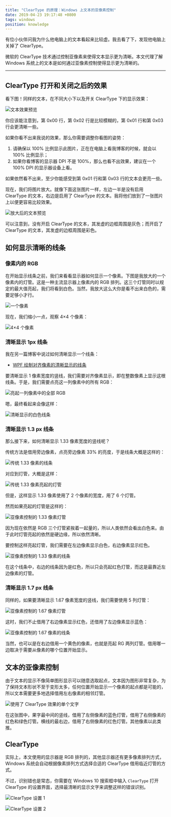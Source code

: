 ```yaml
---
title: "ClearType 的原理：Windows 上文本的亚像素控制"
date: 2019-04-23 19:17:48 +0800
tags: windows
position: knowledge
---
```


有位小伙伴问我为什么他电脑上的文本看起来比较虚。我去看了下，发现他电脑上关掉了 ClearType。

微软的 ClearType 技术通过控制亚像素来使得文本显示更为清晰。本文代理了解 Windows 系统上的文本是如何通过亚像素控制使得显示更为清晰的。

---

<div id="toc"></div>

## ClearType 打开和关闭之后的效果

看下图！同样的文本，在不同大小下以及开关 ClearType 下的显示效果：

![文本效果预览](/static/posts/2019-04-23-17-39-16.png)

你应该能注意到，第 0x00 行，第 0x02 行是比较模糊的，第 0x01 行和第 0x03 行会更清晰一些。

如果你看不出来我说的效果，那么你需要调整你看图的姿势：

1. 请确保以 100% 比例显示此图片，正在在电脑上看我博客的时候，就会以 100% 比例显示；
1. 如果你看博客的显示器 DPI 不是 100%，那么也看不出效果，建议在一个 100% DPI 的显示器设备上看。

如果依然看不出来，至少你能感受到第 0x01 行和第 0x03 行的文本会更亮一些。

现在，我们将图片放大。就像下面这张图片一样，左边一半是没有启用 ClearType 的文本，右边是启用了 ClearType 的文本。我将他们放到了一张图片上以便更容易比较效果。

![放大后的文本预览](/static/posts/2019-04-23-17-29-33.png)

可以注意到，没有开启 ClearType 的文本，其发虚的边框周围是灰色；而开启了 ClearType 的文本，其发虚的边框周围是彩色。

## 如何显示清晰的线条

### 像素内的 RGB

在开始显示线条之前，我们来看看显示器如何显示一个像素。下图是我放大的一个像素内的灯管。这是一种主流显示器上像素内的 RGB 排列。这三个灯管同时以规定的最大值亮起，我们将看到白色。当然，我放大这么大你是看不出来白色的，需要足够小才行。

![一个像素](/static/posts/2019-04-23-17-52-56.png)

现在，我们缩小一点，观察 4×4 个像素：

![4×4 个像素](/static/posts/2019-04-23-17-52-33.png)

### 清晰显示 1px 线条

我在另一篇博客中说过如何清晰显示一个线条：

- [WPF 绘制对齐像素的清晰显示的线条](/post/draw-aligned-lines-using-guidelineset)

要清晰显示 1 像素宽度的竖线，我们需要对齐像素显示，即在整数像素上显示这根线条。于是，我们需要点亮这一列像素中的所有 RGB：

![亮起一列像素中的全部 RGB](/static/posts/2019-04-23-17-58-05.png)

嗯，最终看起来会像这样：

![清晰显示的白色线条](/static/posts/2019-04-23-19-01-06.png)

### 清晰显示 1.3 px 线条

那么接下来，如何清晰显示 1.33 像素宽度的竖线呢？

传统方法是借用旁边像素，点亮旁边像素 33% 的亮度，于是线条大概是这样的：

![传统 1.33 像素的线条](/static/posts/2019-04-23-19-02-08.png)

对应到灯管，大概是这样：

![传统 1.33 像素亮起的灯管](/static/posts/2019-04-23-19-03-05.png)

但是，这样显示 1.33 像素使用了 2 个像素的宽度，用了 6 个灯管。

然而如果亮起的灯管是这样的：

![亚像素控制的 1.33 像素灯管](/static/posts/2019-04-23-19-04-07.png)

因为现在依然是 RGB 三个灯管紧挨着一起量的，所以人类依然会看出白色来。由于此时灯管亮起的依然是硬边缘，所以依然清晰。

要控制这样亮起灯管，我们需要在左边像素显示白色，右边像素显示红色。

![亚像素控制的 1.33 像素的线条](/static/posts/2019-04-23-19-05-49.png)

在这个线条中，右边的线条因为是红色，所以只会亮起红色灯管，而这是最靠近左边像素的灯管。

### 清晰显示 1.7 px 线条

同样的，如果要清晰显示 1.67 像素宽度的竖线，我们需要使用 5 列灯管：

![亚像素控制的 1.67 像素灯管](/static/posts/2019-04-23-19-07-44.png)

这时，我们不止借用了右边像素显示红色，还借用了左边像素显示蓝色：

![亚像素控制的 1.67 像素的线条](/static/posts/2019-04-23-19-08-20.png)

当然，也可以是在右边借用一个黄色的像素，也就是亮起 RG 两列灯管。借用哪一边取决于需要从像素的哪个位置开始显示。

## 文本的亚像素控制

由于文本的显示不像简单图形显示可以随意选取起点，文本因为图形非常复杂，为了保持文本形状不至于变形太多，任何位置开始显示一个像素的起点都是可能的，所以文本需要更多地选择借用左右像素的相邻灯管。

![使用了 ClearType 效果的单个文字](/static/posts/2019-04-23-19-17-35.png)

在这张图中，果字最中间的竖线，借用了左侧像素的蓝色灯管，借用了右侧像素的红色和绿色灯管。横线的最右边，借用了右侧像素的红色灯管。其他像素以此类推。

## ClearType

实际上，本文使用的显示器是 RGB 排列的，其他显示器还有更多像素排列方式，Windows 系统会自动根据像素排列方式选择合适的 ClearType 借用临近灯管的方式。

不过，识别错也是常态，你需要在 Windows 10 搜索框中输入 `ClearType` 打开 ClearType 的设置界面，选择最清晰的显示文字来调整这样的错误识别。

![ClearType 设置 1](/static/posts/2019-04-23-19-15-43.png)

![ClearType 设置 2](/static/posts/2019-04-23-19-15-48.png)
